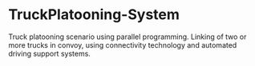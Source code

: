 # TruckPlatooning-System
Truck platooning scenario using parallel programming. Linking of two or more trucks in convoy, using connectivity technology and automated driving support systems.
